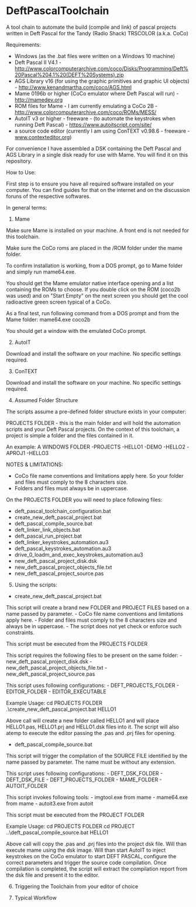 # DeftPascalToolchain

A tool chain to automate the build (compile and link) of pascal projects written in Deft Pascal for the Tandy (Radio Shack) TRSCOLOR (a.k.a. CoCo)

Requirements:

- Windows (as the .bat files were written on a Windows 10 machine) 
- Deft Pascal II V4.1 - http://www.colorcomputerarchive.com/coco/Disks/Programming/Deft%20Pascal%204.1%20(DEFT%20Systems).zip
- AGS Library v16 (for using the graphic primitives and graphic UI objects) - http://www.kenandmartha.com/coco/AGS.html
- Mame 0196b or higher (CoCo emulator where Deft Pascal will run) - http://mamedev.org
- ROM files for Mame - I am currently emulating a CoCo 2B -  http://www.colorcomputerarchive.com/coco/ROMs/MESS/
- AutoIT v3 or higher - freeware - (to automate the keystrokes when running Deft Pascal) - https://www.autoitscript.com/site/
- a source code editor (currently I am using ConTEXT v0.98.6 - freeware - www.contexteditor.org)

For convenience I have assembled a DSK containing the Deft Pascal and AGS Library in a single disk ready for use with Mame. You will find it on this repository.

How to Use:

First step is to ensure you have all required software installed on your computer. You can find guides for that on the internet and on the discussion foruns of the respective softwares.

In general terms:

1. Mame

Make sure Mame is installed on your machine. A front end is not needed for this toolchain.

Make sure the CoCo roms are placed in the /ROM folder under the mame folder. 

To confirm installation is working, from a DOS prompt, go to Mame folder and simply run mame64.exe. 

You should get the Mame emulator native interface opening and a list containing the ROMs to choose. If you double click on the ROM (coco2b was used) and on "Start Empty" on the next screen you should get the cool radioactive green screen typical of a CoCo.

As a final test, run  following command from a DOS prompt and from the Mame folder: mame64.exe coco2b

You should get a window with the emulated CoCo prompt.

2. AutoIT

Download and install the software on your machine. No specific settings required.

3. ConTEXT

Download and install the software on your machine. No specific settings required.

4. Assumed Folder Structure

The scripts assume a pre-defined folder structure exists in your computer:

PROJECTS FOLDER - this is the main folder and will hold the automation scripts and your Deft Pascal projects. On the context of this toolchain, a project is simple a folder and the files contained in it.

An example:
A WINDOWS FOLDER
-PROJECTS 
     -HELLO1 
     -DEMO 
     -HELLO2 
     -APROJ1 
     -HELLO3 
 
 NOTES & LIMITATIONS: 
 - CoCo file name conventions and limitations apply here. So your folder and files must comply to the 8 characters size.
 - Folders and files must always be in uppercase.
 
 On the PROJECTS FOLDER you will need to place following files:
- deft_pascal_toolchain_configuration.bat
- create_new_deft_pascal_project.bat 
- deft_pascal_compile_source.bat
- deft_linker_link_objects.bat
- deft_pascal_run_project.bat
- deft_linker_keystrokes_automation.au3
- deft_pascal_keystrokes_automation.au3
- drive_0_loadm_and_exec_keystrokes_automation.au3
- new_deft_pascal_project_disk.dsk
- new_deft_pascal_project_objects_file.txt
- new_deft_pascal_project_source.pas

5. Using the scripts:

- create_new_deft_pascal_project.bat 

This script will create a brand new FOLDER and PROJECT FILES based on a name passed by parameter.
     - CoCo file name conventions and limitations apply here.
     - Folder and files must comply to the 8 characters size and always be in uppercase.
     - The script does not yet check or enforce such constraints.
 
This script must be executed from the PROJECTS FOLDER

This script requires the following files to be present on the same folder:
     - new_deft_pascal_project_disk.dsk
     - new_deft_pascal_project_objects_file.txt
     - new_deft_pascal_project_source.pas

This script uses following configurations:
     - DEFT_PROJECTS_FOLDER
     - EDITOR_FOLDER
     - EDITOR_EXECUTABLE

Example Usage: 
 cd PROJECTS FOLDER
 .\create_new_deft_pascal_project.bat HELLO1

Above call will create a new folder called HELLO1 and will place HELLO1.pas, HELLO1.prj and HELLO1.dsk files into it. The script will also atemp to execute the editor passing the .pas and .prj files for opening.

- deft_pascal_compile_source.bat

This script will trigger the compilation of the SOURCE FILE identified by the name passed by parameter. The name must be without any extension. 

This script uses following configurations:
     - DEFT_DSK_FOLDER
     - DEFT_DSK_FILE
     - DEFT_PROJECTS_FOLDER
     - MAME_FOLDER
     - AUTOIT_FOLDER

This script invokes following tools:
     - imgtool.exe from mame 
     - mame64.exe from mame
     - autoit3.exe from autoit

This script must be executed from the PROJECT FOLDER

Example Usage: 
 cd PROJECTS FOLDER 
 cd PROJECT 
 ..\deft_pascal_compile_source.bat HELLO1 <br>
     
Above call will copy the .pas and .prj files into the project dsk file. Will than execute mame using the dsk image. Will than start AutoIT to inject keystrokes on the CoCo emulator to start DEFT PASCAL, configure the correct parameters and trigger the source code compilation. Once compilation is completed, the script will extract the compilation report from the dsk file and present it to the editor.

6. Triggering the Toolchain from your editor of choice

7. Typical Workflow




